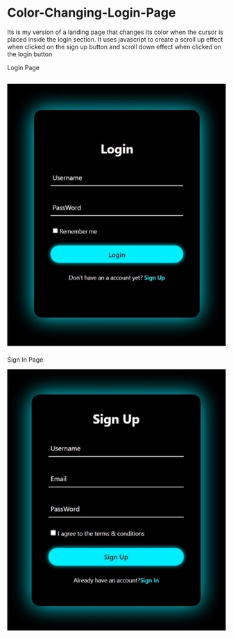 # Color-Changing-Login-Page
 Its is my version of a landing page that changes its color when the cursor is placed inside the login section.
 It uses javascript to create a scroll up effect when clicked on the sign up button and scroll down effect when clicked on the login button

Login Page

![](img/Web%20capture_30-5-2023_123125_127.0.0.1.jpeg)
---------------------------------------------------------------------------------------------------------------------------------------------------------------------

Sign In Page

![](img/Web%20capture_30-5-2023_123141_127.0.0.1.jpeg)
